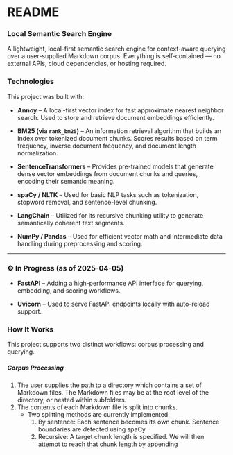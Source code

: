 # README

### Local Semantic Search Engine

A lightweight, local-first semantic search engine for context-aware querying over a user-supplied Markdown corpus. Everything is self-contained — no external APIs, cloud dependencies, or hosting required.

### Technologies

This project was built with:

- **Annoy** – A local-first vector index for fast approximate nearest neighbor search. Used to store and retrieve document embeddings efficiently.

- **BM25 (via `rank_bm25`)** – An information retrieval algorithm that builds an index over tokenized document chunks. Scores results based on term frequency, inverse document frequency, and document length normalization.

- **SentenceTransformers** –  Provides pre-trained models that generate dense vector embeddings from document chunks and queries, encoding their semantic meaning.

- **spaCy / NLTK** – Used for basic NLP tasks such as tokenization, stopword removal, and sentence-level chunking.

- **LangChain** – Utilized for its recursive chunking utility to generate semantically coherent text segments.

- **NumPy / Pandas** – Used for efficient vector math and intermediate data handling during preprocessing and scoring.

---

### ⚙️ In Progress (as of 2025-04-05)

- **FastAPI** – Adding a high-performance API interface for querying, embedding, and scoring workflows.

- **Uvicorn** – Used to serve FastAPI endpoints locally with auto-reload support.


### How It Works

This project supports two distinct workflows: corpus processing and querying.

##### Corpus Processing

1. The user supplies the path to a directory which contains a set of Markdown files. The Markdown
files may be at the root level of the directory, or nested within subfolders.
2. The contents of each Markdown file is split into chunks.
    - Two splitting methods are currently implemented.
        1. By sentence: Each sentence becomes its own chunk. Sentence boundaries are detected using spaCy.
        2. Recursive: A target chunk length is specified. We will then attempt
        to reach that chunk length by appending 